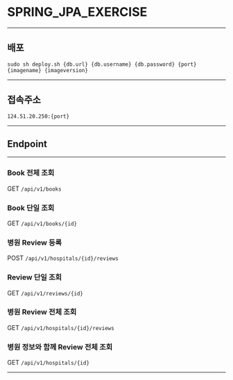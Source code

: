 # SPRING_JPA_EXERCISE
- - -
## 배포
```shell
sudo sh deploy.sh {db.url} {db.username} {db.password} {port} {imagename} {imageversion}
```
- - -
## 접속주소
```shell
124.51.20.250:{port}
```
- - -
## Endpoint
- - -
### Book 전체 조회
GET `/api/v1/books`

### Book 단일 조회
GET `/api/v1/books/{id}`

### 병원 Review 등록
POST `/api/v1/hospitals/{id}/reviews`

### Review 단일 조회
GET `/api/v1/reviews/{id}`

### 병원 Review 전체 조회
GET `/api/v1/hospitals/{id}/reviews`

### 병원 정보와 함께 Review 전체 조회
GET `/api/v1/hospitals/{id}`
- - -